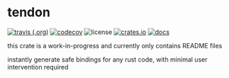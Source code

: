 # tendon
[![travis (.org)](https://img.shields.io/travis/kazimuth/tendon.svg?style=for-the-badge)](https://travis-ci.org/kazimuth/tendon) [![codecov](https://img.shields.io/codecov/c/github/kazimuth/tendon?style=for-the-badge&color=brightgreen)](https://codecov.io/gh/kazimuth/tendon) ![license](https://img.shields.io/badge/license-MIT-blue?style=for-the-badge) [![crates.io](https://img.shields.io/crates/v/tendon?style=for-the-badge)](https://crates.io/crates/tendon) [![docs](https://img.shields.io/badge/docs-docs.rs-blue?style=for-the-badge)](https://docs.rs/tendon/)

this crate is a work-in-progress and currently only contains README files

instantly generate safe bindings for any rust code, with minimal user intervention required

